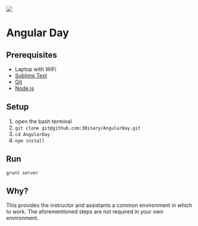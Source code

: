 ![](http://angularday.com/img/events/53562/c.22ea.76b.AngularJS-Shield-banner-3.png)

# Angular Day

## Prerequisites
* Laptop with WiFi
* [Sublime Text](http://www.sublimetext.com/)
* [Git](http://git-scm.com/)
* [Node.js](http://nodejs.org/)

## Setup
1. open the bash terminal
2. `git clone git@github.com:3Binary/AngularDay.git`
3. `cd AngularDay`
4. `npm install`

## Run
`grunt server`

## Why?
This provides the instructor and assistants a common environment in which to work.
The aforementioned steps are not required in your own environment.